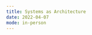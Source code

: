 ```yaml
---
title: Systems as Architecture
date: 2022-04-07
mode: in-person
---
```

<!-- 
exercise: "n/a"
reading: "[Mindy Seu: The Poetry of Tools](https://www.are.na/blog/the-poetry-of-tools)"
tutorials: "[Codecademy Learn JavaScript: Scope](https://www.codecademy.com/courses/introduction-to-javascript/lessons/scope), [Codecademy Learn JavaScript: Arrays](https://www.codecademy.com/courses/introduction-to-javascript/lessons/arrays/exercises/arrays), [Codecademy Learn JavaScript: Loops](https://www.codecademy.com/courses/introduction-to-javascript/lessons/loops/exercises/loops), [Codecademy Learn jQuery](https://www.codecademy.com/learn/learn-jquery)"
lectures: "[Variable Font Tutorials](https://risd.hosted.panopto.com/Panopto/Pages/Sessions/List.aspx?embedded=0#folderID=%22aa13b954-db32-4689-8984-ad0100420f6f%22&view=0)"
- Presentation: Jordan Weed
- Demo: Variable Fonts and JavaScript
- Variable Font and Web Specimen drafts review, individual check-ins -->